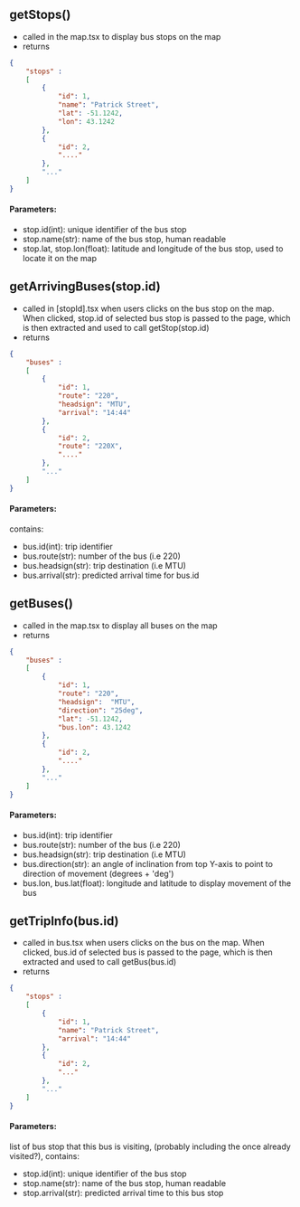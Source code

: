 ## getStops()

- called in the map.tsx to display bus stops on the map
- returns

```json
{
	"stops" :
	[
		{
			"id": 1,
			"name": "Patrick Street",
			"lat": -51.1242,
			"lon": 43.1242
		},
		{
			"id": 2,
			"...."
		},
		"..."
	]
}
```

#### Parameters:

- stop.id(int): unique identifier of the bus stop
- stop.name(str): name of the bus stop, human readable
- stop.lat, stop.lon(float): latitude and longitude of the bus stop, used to locate it on the map

## getArrivingBuses(stop.id)

- called in [stopId].tsx when users clicks on the bus stop on the map. When clicked, stop.id of selected bus stop is passed to the page, which is then extracted and used to call getStop(stop.id)
- returns

```json
{
	"buses" :
	[
		{
			"id": 1,
			"route": "220",
			"headsign": "MTU",
			"arrival": "14:44"
		},
		{
			"id": 2,
			"route": "220X",
			"...."
		},
		"..."
	]
}

```

#### Parameters:

contains:

- bus.id(int): trip identifier
- bus.route(str): number of the bus (i.e 220)
- bus.headsign(str): trip destination (i.e MTU)
- bus.arrival(str): predicted arrival time for bus.id

## getBuses()

- called in the map.tsx to display all buses on the map
- returns

```json
{
	"buses" :
	[
		{
			"id": 1,
			"route": "220",
			"headsign":  "MTU",
			"direction": "25deg",
			"lat": -51.1242,
			"bus.lon": 43.1242
		},
		{
			"id": 2,
			"...."
		},
		"..."
	]
}
```

#### Parameters:

- bus.id(int): trip identifier
- bus.route(str): number of the bus (i.e 220)
- bus.headsign(str): trip destination (i.e MTU)
- bus.direction(str): an angle of inclination from top Y-axis to point to direction of movement (degrees + 'deg')
- bus.lon, bus.lat(float): longitude and latitude to display movement of the bus

## getTripInfo(bus.id)

- called in bus.tsx when users clicks on the bus on the map. When clicked, bus.id of selected bus is passed to the page, which is then extracted and used to call getBus(bus.id)
- returns

```json
{
	"stops" :
	[
		{
			"id": 1,
			"name": "Patrick Street",
			"arrival": "14:44"
		},
		{
			"id": 2,
			"..."
		},
		"..."
	]
}
```

#### Parameters:

list of bus stop that this bus is visiting, (probably including the once already visited?), contains:

- stop.id(int): unique identifier of the bus stop
- stop.name(str): name of the bus stop, human readable
- stop.arrival(str): predicted arrival time to this bus stop
